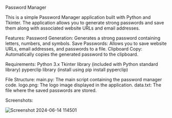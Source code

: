 Password Manager

This is a simple Password Manager application built with Python and Tkinter. 
The application allows you to generate strong passwords and save them along with associated website URLs and email addresses.

Features:
Password Generation: Generates a strong password containing letters, numbers, and symbols.
Save Passwords: Allows you to save website URLs, email addresses, and passwords to a file.
Clipboard Copy: Automatically copies the generated password to the clipboard.


Requirements:
Python 3.x
Tkinter library (included with Python standard library)
pyperclip library (install using pip install pyperclip)


File Structure:
main.py: The main script containing the password manager code.
logo.png: The logo image displayed in the application.
data.txt: The file where the saved passwords are stored.


Screenshots:

![Screenshot 2024-06-14 114501](https://github.com/Harsha0130/Password_Manager/assets/127675058/0b0f4279-0821-4aea-9847-f4fa3c87d77a)

